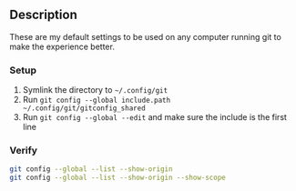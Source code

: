 ## Description

These are my default settings to be used on any computer running git to make the experience better.

### Setup

1. Symlink the directory to `~/.config/git`
2. Run `git config --global include.path ~/.config/git/gitconfig_shared`
3. Run `git config --global --edit` and make sure the include is the first line

### Verify

```sh
git config --global --list --show-origin
git config --global --list --show-origin --show-scope
```
